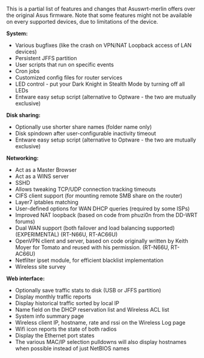 This is a partial list of features and changes that Asuswrt-merlin offers over the original Asus firmware.  Note that some features might not be available on every supported devices, due to limitations of the device.

**System:**
* Various bugfixes (like the crash on VPN/NAT Loopback access of LAN devices)
* Persistent JFFS partition
* User scripts that run on specific events
* Cron jobs
* Customized config files for router services
* LED control - put your Dark Knight in Stealth Mode by turning off all LEDs
* Entware easy setup script (alternative to Optware - the two are mutually exclusive)

**Disk sharing:**
* Optionally use shorter share names (folder name only)
* Disk spindown after user-configurable inactivity timeout
* Entware easy setup script (alternative to Optware - the two are mutually exclusive)

**Networking:**
* Act as a Master Browser
* Act as a WINS server
* SSHD
* Allows tweaking TCP/UDP connection tracking timeouts
* CIFS client support (for mounting remote SMB share on the router)
* Layer7 iptables matching
* User-defined options for WAN DHCP queries (required by some ISPs)
* Improved NAT loopback (based on code from phuzi0n from the DD-WRT forums)
* Dual WAN support (both failover and load balancing supported) (EXPERIMENTAL) (RT-N66U, RT-AC66U)
* OpenVPN client and server, based on code originally written by Keith Moyer for Tomato and reused with his permission. (RT-N66U, RT-AC66U)
* Netfilter ipset module, for efficient blacklist implementation
* Wireless site survey

**Web interface:**
* Optionally save traffic stats to disk (USB or JFFS partition)
* Display monthly traffic reports
* Display historical traffic sorted by local IP
* Name field on the DHCP reservation list and Wireless ACL list
* System info summary page
* Wireless client IP, hostname, rate and rssi on the Wireless Log page
* Wifi icon reports the state of both radios
* Display the Ethernet port states
* The various MAC/IP selection pulldowns will also display hostnames when possible instead of just NetBIOS names

